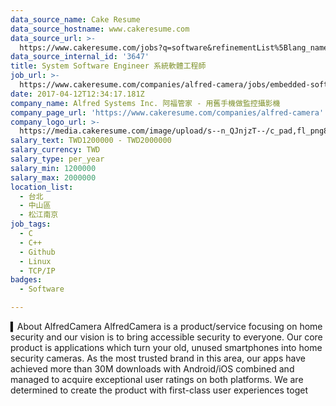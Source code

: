 ```yaml
---
data_source_name: Cake Resume
data_source_hostname: www.cakeresume.com
data_source_url: >-
  https://www.cakeresume.com/jobs?q=software&refinementList%5Blang_name%5D%5B0%5D=English&refinementList%5Bsalary_type%5D=per_year&range%5Bsalary_range%5D%5Bmin%5D=1000000&page=2
data_source_internal_id: '3647'
title: System Software Engineer 系統軟體工程師
job_url: >-
  https://www.cakeresume.com/companies/alfred-camera/jobs/embedded-software-engineer-9fa64b
date: 2017-04-12T12:34:17.181Z
company_name: Alfred Systems Inc. 阿福管家 - 用舊手機做監控攝影機
company_page_url: 'https://www.cakeresume.com/companies/alfred-camera'
company_logo_url: >-
  https://media.cakeresume.com/image/upload/s--n_QJnjzT--/c_pad,fl_png8,h_200,w_200/v1554089402/cppg0al2quvgccj8j6py.png
salary_text: TWD1200000 - TWD2000000
salary_currency: TWD
salary_type: per_year
salary_min: 1200000
salary_max: 2000000
location_list:
  - 台北
  - 中山區
  - 松江南京
job_tags:
  - C
  - C++
  - Github
  - Linux
  - TCP/IP
badges:
  - Software

---
```


▍About AlfredCamera AlfredCamera is a product/service focusing on home security and our vision is to bring accessible security to everyone. Our core product is applications which turn your old, unused smartphones into home security cameras. As the most trusted brand in this area, our apps have achieved more than 30M downloads with Android/iOS combined and managed to acquire exceptional user ratings on both platforms. We are determined to create the product with first-class user experiences toget